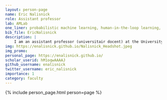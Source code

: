 ```yaml
---
layout: person-page
name: Eric Nalisnick
role: Assistant professor
lab: AMLab
one_liner: probabilistic machine learning, human-in-the-loop learning, specifying prior knowledge, detecting distribution shift, quantifying uncertainty in deep learning, applications to sign language processing
bib_file: EricNalisnick
description: |
    I am an assistant professor (universitair docent) at the University of Amsterdam. My research interests span statistical machine learning and probabilistic modeling, with an emphasis on human-in-the-loop learning, specifying prior knowledge, detecting distribution shift, and quantifying uncertainty in deep learning. I previously was a postdoctoral researcher at the University of Cambridge and a PhD student at the University of California, Irvine. I have also held research positions at DeepMind, Microsoft, Twitter, and Amazon. I am an ELLIS scholar, and my research is supported by an NWO Veni fellowship.
img: https://enalisnick.github.io/Nalisnick_Headshot.jpeg
img_promo:
personal_page: https://enalisnick.github.io/
scholar_userid: hM1oqwAAAAJ
github_username: enalisnick
twitter_username: eric_nalisnick
importance: 1
category: faculty
---
```


{% include person_page.html person=page %}

